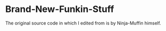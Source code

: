 # Brand-New-Funkin-Stuff
The original source code in which I edited from is by Ninja-Muffin himself. 
